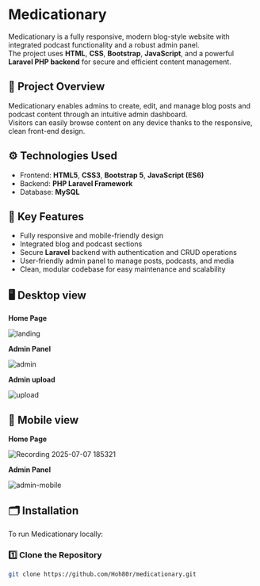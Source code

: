 # Medicationary

Medicationary is a fully responsive, modern blog-style website with integrated podcast functionality and a robust admin panel.  
The project uses **HTML**, **CSS**, **Bootstrap**, **JavaScript**, and a powerful **Laravel PHP backend** for secure and efficient content management.

## 📌 Project Overview

Medicationary enables admins to create, edit, and manage blog posts and podcast content through an intuitive admin dashboard.  
Visitors can easily browse content on any device thanks to the responsive, clean front-end design.

## ⚙️ Technologies Used

- Frontend: **HTML5**, **CSS3**, **Bootstrap 5**, **JavaScript (ES6)**
- Backend: **PHP Laravel Framework**
- Database: **MySQL**

## 🚀 Key Features

- Fully responsive and mobile-friendly design
- Integrated blog and podcast sections
- Secure **Laravel** backend with authentication and CRUD operations
- User-friendly admin panel to manage posts, podcasts, and media
- Clean, modular codebase for easy maintenance and scalability

## 🖥️ Desktop view

**Home Page**  

![landing](https://github.com/user-attachments/assets/e23f560f-08c1-4765-ac3c-2775778f32a5)


**Admin Panel**  

![admin](https://github.com/user-attachments/assets/218a4f45-c8a2-4eac-938a-6328ca8361a4)


**Admin upload**  

![upload](https://github.com/user-attachments/assets/c1db9bec-66e8-4aa3-b999-f860f338a2f8)


## 📱 Mobile view

**Home Page**  

![Recording 2025-07-07 185321](https://github.com/user-attachments/assets/76ebac07-d0a9-4d9f-9198-d0e11bd0b0a8)


**Admin Panel**  

![admin-mobile](https://github.com/user-attachments/assets/52eda28d-14ef-40d9-8c96-3c07a3dfabed)



## 🗂️ Installation

To run Medicationary locally:

### 1️⃣ Clone the Repository

```bash
git clone https://github.com/Hoh80r/medicationary.git

